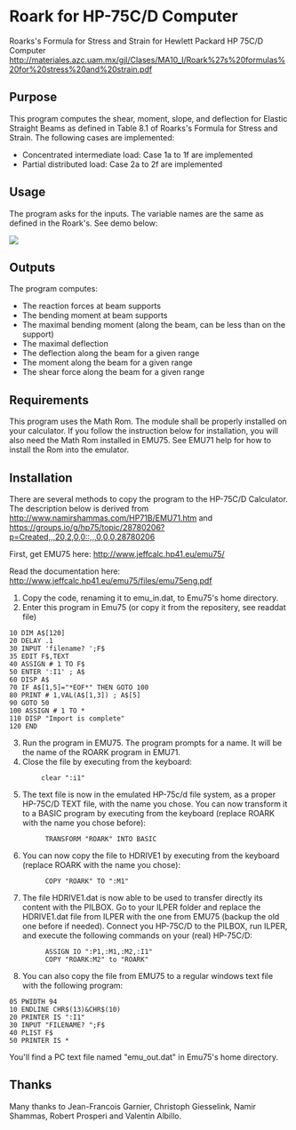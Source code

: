 # Roark for HP-75C/D Computer
Roarks's Formula for Stress and Strain for Hewlett Packard HP 75C/D Computer
http://materiales.azc.uam.mx/gjl/Clases/MA10_I/Roark%27s%20formulas%20for%20stress%20and%20strain.pdf

## Purpose

This program computes the shear, moment, slope, and deflection for Elastic Straight Beams as defined in Table 8.1 of Roarks's Formula for Stress and Strain.
The following cases are implemented:

* Concentrated intermediate load: Case 1a to 1f are implemented
* Partial distributed load: Case 2a to 2f are implemented

## Usage
The program asks for the inputs. The variable names are the same as defined in the Roark's. See demo below:

![](demo.gif)

## Outputs
The program computes:
- The reaction forces at beam supports
- The bending moment at beam supports
- The maximal bending moment (along the beam, can be less than on the support)
- The maximal deflection
- The deflection along the beam for a given range
- The moment along the beam for a given range
- The shear force along the beam for a given range

## Requirements
This program uses the Math Rom. The module shall be properly installed on your calculator.
If you follow the instruction below for installation, you will also need the Math Rom installed in EMU75.
See EMU71 help for how to install the Rom into the emulator.

## Installation
There are several methods to copy the program to the HP-75C/D Calculator.
The description below is derived from http://www.namirshammas.com/HP71B/EMU71.htm and https://groups.io/g/hp75/topic/28780206?p=Created,,,20,2,0,0::,,,0,0,0,28780206

First, get EMU75 here: http://www.jeffcalc.hp41.eu/emu75/

Read the documentation here: http://www.jeffcalc.hp41.eu/emu75/files/emu75eng.pdf

1. Copy the code, renaming it to emu_in.dat, to Emu75's home directory.
2. Enter this program in Emu75 (or copy it from the repositery, see readdat file)
```bas
10 DIM A$[120]
20 DELAY .1
30 INPUT 'filename? ';F$
35 EDIT F$,TEXT
40 ASSIGN # 1 TO F$
50 ENTER ':I1' ; A$
60 DISP A$
70 IF A$[1,5]="*EOF*" THEN GOTO 100
80 PRINT # 1,VAL(A$[1,3]) ; A$[5]
90 GOTO 50
100 ASSIGN # 1 TO *
110 DISP "Import is complete"
120 END
```
3. Run the program in EMU75. The program prompts for a name. It will be the name of the ROARK program in EMU71.
4. Close the file by executing from the keyboard:
```bas
        clear ":i1"
```
5. The text file is now in the emulated HP-75c/d file system, as a proper HP-75C/D TEXT file, with the name you chose. You can now transform it to a BASIC program by executing from the keyboard (replace ROARK with the name you chose before):
```bas
         TRANSFORM "ROARK" INTO BASIC
```
6. You can now copy the file to HDRIVE1 by executing from the keyboard (replace ROARK with the name you chose):
```bas
         COPY "ROARK" TO ":M1"
```
7. The file HDRIVE1.dat is now able to be used to transfer directly its content with the PILBOX. Go to your ILPER folder and replace the HDRIVE1.dat file from ILPER with the one from EMU75 (backup the old one before if needed). Connect you HP-75C/D to the PILBOX, run ILPER, and execute the following commands on your (real) HP-75C/D:
```bas
         ASSIGN IO ":P1,:M1,:M2,:I1"
         COPY "ROARK:M2" to "ROARK"
```
8. You can also copy the file from EMU75 to a regular windows text file with the following program:
```bas
05 PWIDTH 94
10 ENDLINE CHR$(13)&CHR$(10)
20 PRINTER IS ":I1"
30 INPUT "FILENAME? ";F$
40 PLIST F$
50 PRINTER IS *
```
You'll find a PC text file named "emu_out.dat" in Emu75's home directory.
         
## Thanks

Many thanks to Jean-Francois Garnier, Christoph Giesselink, Namir Shammas, Robert Prosperi and Valentin Albillo.
